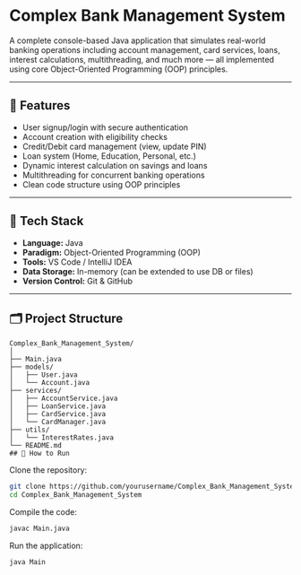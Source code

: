 # Complex Bank Management System

A complete console-based Java application that simulates real-world banking operations including account management, card services, loans, interest calculations, multithreading, and much more — all implemented using core Object-Oriented Programming (OOP) principles.

---

## 📌 Features

- User signup/login with secure authentication
- Account creation with eligibility checks
- Credit/Debit card management (view, update PIN)
- Loan system (Home, Education, Personal, etc.)
- Dynamic interest calculation on savings and loans
- Multithreading for concurrent banking operations
- Clean code structure using OOP principles


---

## 🧱 Tech Stack

- **Language:** Java
- **Paradigm:** Object-Oriented Programming (OOP)
- **Tools:** VS Code / IntelliJ IDEA
- **Data Storage:** In-memory (can be extended to use DB or files)
- **Version Control:** Git & GitHub

---

## 🗂️ Project Structure

```plaintext
Complex_Bank_Management_System/
│
├── Main.java
├── models/
│   ├── User.java
│   └── Account.java
├── services/
│   ├── AccountService.java
│   ├── LoanService.java
│   ├── CardService.java
│   └── CardManager.java
├── utils/
│   └── InterestRates.java
└── README.md
## 🚀 How to Run
```
Clone the repository:

```bash
git clone https://github.com/yourusername/Complex_Bank_Management_System.git
cd Complex_Bank_Management_System
```
Compile the code:
```bash
javac Main.java
```
Run the application:

```bash
java Main
```
